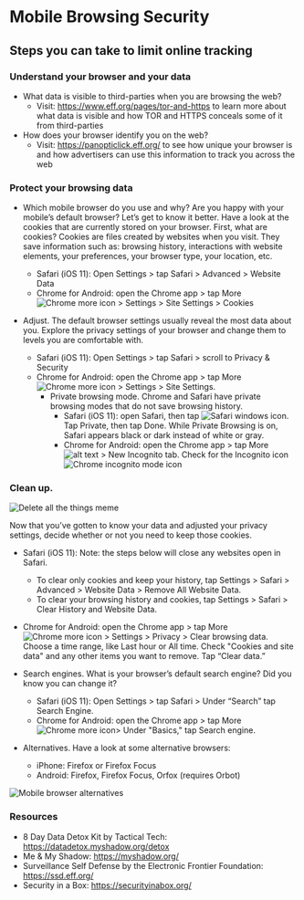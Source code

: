 # Mobile Browsing Security

## Steps you can take to limit online tracking

### Understand your browser and your data

- What data is visible to third-parties when you are browsing the web?
  - Visit: https://www.eff.org/pages/tor-and-https to learn more about what data is visible and how TOR and HTTPS conceals some of it from third-parties
- How does your browser identify you on the web?
  - Visit: https://panopticlick.eff.org/ to see how unique your browser is and how advertisers can use this information to track you across the web
  
### Protect your browsing data
- Which mobile browser do you use and why? Are you happy with your mobile’s default browser? Let’s get to know it better. Have a look at the cookies that are currently stored on your browser. First, what are cookies? Cookies are files created by websites when you visit. They save information such as: browsing history, interactions with website elements, your preferences, your browser type, your location, etc.
   - Safari (iOS 11): Open Settings > tap Safari > Advanced > Website Data
   - Chrome for Android:  open the Chrome app >  tap More ![Chrome more icon](https://i.imgur.com/dg5bYXe.png "Chrome more icon") > Settings > Site Settings > Cookies
  
- Adjust. The default browser settings usually reveal the most data about you. Explore the privacy settings of your browser and change them to levels you are comfortable with. 
  - Safari (iOS 11): Open Settings > tap Safari > scroll to Privacy & Security 
  - Chrome for Android: open the Chrome app >  tap More ![Chrome more icon](https://i.imgur.com/dg5bYXe.png "Chrome more icon") > Settings > Site Settings. 
    - Private browsing mode. Chrome and Safari have private browsing modes that do not save browsing history.
      - Safari (iOS 11):  open Safari, then tap ![Safari windows icon](https://i.imgur.com/0yzsRQQ.png "Safari windows icon"). Tap Private, then tap Done. While Private Browsing is on, Safari appears black or dark instead of white or gray.
      - Chrome for Android: open the Chrome app >  tap More ![alt text](https://i.imgur.com/dg5bYXe.png "Chrome more icon") > New Incognito tab. Check for the Incognito icon ![Chrome incognito mode icon](https://i.imgur.com/qUvvhnn.png "Chrome incognito mode icon")
### Clean up. 

![Delete all the things meme](https://i.imgur.com/wq9F1Qg.jpg "Delete all the things meme")

Now that you’ve gotten to know your data and adjusted your privacy settings, decide whether or not you need to keep those cookies. 
  - Safari (iOS 11): Note: the steps below will close any websites open in Safari.
    - To clear only cookies and keep your history, tap Settings > Safari > Advanced > Website Data > Remove All Website Data. 
    - To clear your browsing history and cookies, tap Settings > Safari > Clear History and Website Data. 
  - Chrome for Android: open the Chrome app >  tap More ![Chrome more icon](https://i.imgur.com/dg5bYXe.png "Chrome more icon") > Settings >  Privacy > Clear browsing data. Choose a time range, like Last hour or All time. Check "Cookies and site data" and any other items you want to remove. Tap “Clear data.”

- Search engines. What is your browser’s default search engine? Did you know you can change it? 
  - Safari (iOS 11): Open Settings > tap Safari > Under “Search” tap Search Engine.  
  - Chrome for Android: open the Chrome app > tap More ![Chrome more icon](https://i.imgur.com/dg5bYXe.png "Chrome more icon")> Under "Basics," tap Search engine.

- Alternatives. Have a look at some alternative browsers:
  - iPhone: Firefox or Firefox Focus 
  - Android: Firefox, Firefox Focus, Orfox (requires Orbot)
  
 ![Mobile browser alternatives](https://i.imgur.com/pbqdeDH.png "Mobile browser alternatives")
 
### Resources
- 8 Day Data Detox Kit by Tactical Tech: https://datadetox.myshadow.org/detox 
- Me & My Shadow: https://myshadow.org/
- Surveillance Self Defense by the Electronic Frontier Foundation: https://ssd.eff.org/ 
- Security in a Box: https://securityinabox.org/
